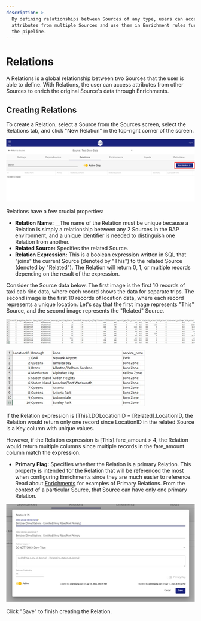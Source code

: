 ```yaml
---
description: >-
  By defining relationships between Sources of any type, users can access
  attributes from multiple Sources and use them in Enrichment rules further down
  the pipeline.
---
```


# Relations

A Relations is a global relationship between two Sources that the user is able to define. With Relations, the user can access attributes from other Sources to enrich the original Source's data through Enrichments.

## Creating Relations

To create a Relation, select a Source from the Sources screen, select the Relations tab, and click "New Relation" in the top-right corner of the screen.

![](../../.gitbook/assets/create-a-relation%20%281%29.jpg)

Relations have a few crucial properties:

* **Relation Name:** __The name of the Relation must be unique because a Relation is simply a relationship between any 2 Sources in the RAP environment, and a unique identifier is needed to distinguish one Relation from another.
* **Related Source:** Specifies the related Source.
* **Relation Expression:**  This is a boolean expression written in SQL that "joins" the current Source \(denoted by "This"\) to the related Source \(denoted by "Related"\). The Relation will return 0, 1, or multiple records depending on the result of the expression.

Consider the Source data below. The first image is the first 10 records of taxi cab ride data, where each record shows the data for separate trips. The second image is the first 10 records of location data, where each record represents a unique location. Let's say that the first image represents "This" Source, and the second image represents the "Related" Source.

![](../../.gitbook/assets/taxi-facts-example.jpg)

![](../../.gitbook/assets/taxi-lookup-example.jpg)

If the Relation expression is \[This\].DOLocationID = \[Related\].LocationID, the Relation would return only one record since LocationID in the related Source is a Key column with unique values.

However, if the Relation expression is \[This\].fare\_amount &gt; 4, the Relation would return multiple columns since multiple records in the fare\_amount column match the expression.

* **Primary Flag:** Specifies whether the Relation is a primary Relation. This property is intended for the Relation that will be referenced the most when configuring Enrichments since they are much easier to reference. Read about [Enrichments](enrichment-rule-configuration.md) for examples of Primary Relations. From the context of a particular Source, that Source can have only one primary Relation.

![Relation Configuration Screen \(PLACEHOLDER\)](../../.gitbook/assets/relations-modal-example.jpg)

Click "Save" to finish creating the Relation.

